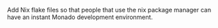 Add Nix flake files so that people that use the nix package manager can have an instant Monado development environment.
